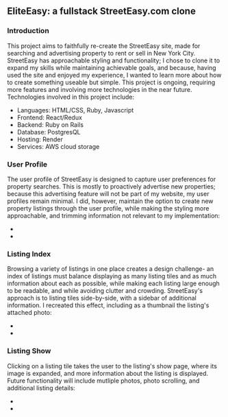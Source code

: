 ## EliteEasy: a fullstack StreetEasy.com clone

### Introduction
This project aims to faithfully re-create the StreetEasy site, made for searching and advertising property to rent or sell in New York City. StreetEasy has approachable styling and functionality; I chose to clone it to expand my skills while maintaining achievable goals, and because, having used the site and enjoyed my experience, I wanted to learn more about how to create something useable but simple. This project is ongoing, requiring more features and involving more technologies in the near future. Technologies involved in this project include:
 - Languages: HTML/CSS, Ruby, Javascript
 - Frontend: React/Redux
 - Backend: Ruby on Rails
 - Database: PostgresQL
 - Hosting: Render
 - Services: AWS cloud storage

### User Profile
The user profile of StreetEasy is designed to capture user preferences for property searches. This is mostly to proactively advertise new properties; because this advertising feature will not be part of my website, my user profiles remain minimal. I did, however, maintain the option to create new property listings through the user profile, while making the styling more approachable, and trimming information not relevant to my implementation:

- 
- 

### Listing Index
Browsing a variety of listings in one place creates a design challenge- an index of listings must balance displaying as many listing tiles and as much information about each as possible, while making each listing large enough to be readable, and while avoiding clutter and crowding. StreetEasy's approach is to listing tiles side-by-side, with a sidebar of additional information. I recreated this effect, including as a thumbnail the listing's attached photo:

- 
- 

### Listing Show
Clicking on a listing tile takes the user to the listing's show page, where its image is expanded, and more information about the listing is displayed. Future functionality will include mutliple photos, photo scrolling, and additional listing details:

- 
- 
